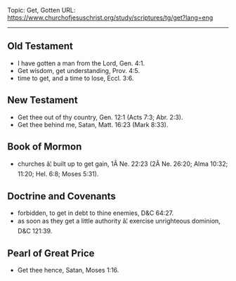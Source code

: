 Topic: Get, Gotten
URL: https://www.churchofjesuschrist.org/study/scriptures/tg/get?lang=eng

---

## Old Testament

- I have gotten a man from the Lord, Gen. 4:1.
- Get wisdom, get understanding, Prov. 4:5.
- time to get, and a time to lose, Eccl. 3:6.

## New Testament

- Get thee out of thy country, Gen. 12:1 (Acts 7:3; Abr. 2:3).
- Get thee behind me, Satan, Matt. 16:23 (Mark 8:33).

## Book of Mormon

- churches â¦ built up to get gain, 1Â Ne. 22:23 (2Â Ne. 26:20; Alma 10:32; 11:20; Hel. 6:8; Moses 5:31).

## Doctrine and Covenants

- forbidden, to get in debt to thine enemies, D&C 64:27.
- as soon as they get a little authority â¦ exercise unrighteous dominion, D&C 121:39.

## Pearl of Great Price

- Get thee hence, Satan, Moses 1:16.

